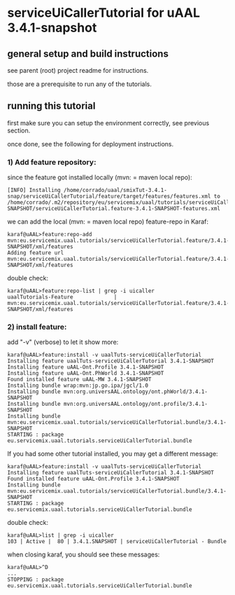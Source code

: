 
# serviceUiCallerTutorial for uAAL 3.4.1-snapshot





## general setup and build instructions


see parent (root) project readme for instructions.

those are a prerequisite to run any of the tutorials.





## running this tutorial


first make sure you can setup the environment correctly, see previous section.

once done, see the following for deployment instructions. 



### 1) Add feature repository:

since the feature got installed locally (mvn: = maven local repo):

	[INFO] Installing /home/corrado/uaal/smixTut-3.4.1-snap/serviceUiCallerTutorial/feature/target/features/features.xml to /home/corrado/.m2/repository/eu/servicemix/uaal/tutorials/serviceUiCallerTutorial.feature/3.4.1-SNAPSHOT/serviceUiCallerTutorial.feature-3.4.1-SNAPSHOT-features.xml

 we can add the local (mvn: = maven local repo) feature-repo in Karaf:

	karaf@uAAL>feature:repo-add mvn:eu.servicemix.uaal.tutorials/serviceUiCallerTutorial.feature/3.4.1-SNAPSHOT/xml/features
	Adding feature url mvn:eu.servicemix.uaal.tutorials/serviceUiCallerTutorial.feature/3.4.1-SNAPSHOT/xml/features

double check:

	karaf@uAAL>feature:repo-list | grep -i uicaller
	uaalTutorials-Feature             | mvn:eu.servicemix.uaal.tutorials/serviceUiCallerTutorial.feature/3.4.1-SNAPSHOT/xml/features



### 2) install feature:

add "-v" (verbose) to let it show more:

	karaf@uAAL>feature:install -v uaalTuts-serviceUiCallerTutorial
	Installing feature uaalTuts-serviceUiCallerTutorial 3.4.1-SNAPSHOT
	Installing feature uAAL-Ont.Profile 3.4.1-SNAPSHOT
	Installing feature uAAL-Ont.PhWorld 3.4.1-SNAPSHOT
	Found installed feature uAAL-MW 3.4.1-SNAPSHOT
	Installing bundle wrap:mvn:jp.go.ipa/jgcl/1.0
	Installing bundle mvn:org.universAAL.ontology/ont.phWorld/3.4.1-SNAPSHOT
	Installing bundle mvn:org.universAAL.ontology/ont.profile/3.4.1-SNAPSHOT
	Installing bundle mvn:eu.servicemix.uaal.tutorials/serviceUiCallerTutorial.bundle/3.4.1-SNAPSHOT
	STARTING : package eu.servicemix.uaal.tutorials.serviceUiCallerTutorial.bundle
		

If you had some other tutorial installed, you may get a different message:	

	karaf@uAAL>feature:install -v uaalTuts-serviceUiCallerTutorial
	Installing feature uaalTuts-serviceUiCallerTutorial 3.4.1-SNAPSHOT
	Found installed feature uAAL-Ont.Profile 3.4.1-SNAPSHOT
	Installing bundle mvn:eu.servicemix.uaal.tutorials/serviceUiCallerTutorial.bundle/3.4.1-SNAPSHOT
	STARTING : package eu.servicemix.uaal.tutorials.serviceUiCallerTutorial.bundle


double check:

	karaf@uAAL>list | grep -i uicaller
	103 | Active |  80 | 3.4.1.SNAPSHOT | serviceUiCallerTutorial - Bundle      


when closing karaf, you should see these messages:

	karaf@uAAL>^D
	...
	STOPPING : package eu.servicemix.uaal.tutorials.serviceUiCallerTutorial.bundle

